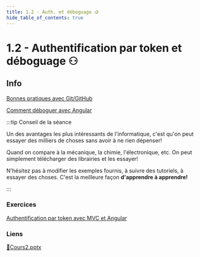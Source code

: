 ```yaml
---
title: 1.2 - Auth. et déboguage 🪙
hide_table_of_contents: true
---
```


# 1.2 - Authentification par token et déboguage ⚇

## Info

[Bonnes pratiques avec Git/GitHub](/info/BonnesPratiquesGit)

[Comment déboguer avec Angular](/info/DebogageAngular)

:::tip Conseil de la séance

Un des avantages les plus intéressants de l'informatique, c'est qu'on peut essayer des milliers de choses sans avoir à ne rien dépenser!

Quand on compare à la mécanique, la chimie, l'électronique, etc. On peut simplement télécharger des librairies et les essayer!

N'hésitez pas à modifier les exemples fournis, à suivre des tutoriels, à essayer des choses. C'est la meilleure façon **d'apprendre à apprendre!**

:::

### Exercices

[Authentification par token avec MVC et Angular](/exercices/AuthentificationParToken)

### Liens

[🔗Cours2.pptx](https://cegepedouardmontpetit.sharepoint.com/:p:/s/CMT420InformatiqueComitesCours-5W5/EZbaWe8Msr5Fl1tiB3W-GTMBV8rUYmIXOhWPXoC0L3VHmw?e=DYQngn)
